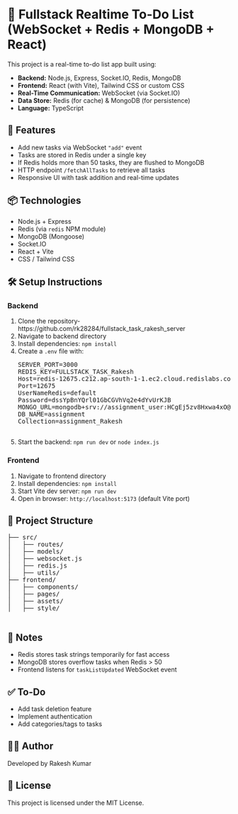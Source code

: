 

<body>
  <h1>📝 Fullstack Realtime To-Do List (WebSocket + Redis + MongoDB + React)</h1>

  <p>This project is a real-time to-do list app built using:</p>
  <ul>
    <li><strong>Backend:</strong> Node.js, Express, Socket.IO, Redis, MongoDB</li>
    <li><strong>Frontend:</strong> React (with Vite), Tailwind CSS or custom CSS</li>
    <li><strong>Real-Time Communication:</strong> WebSocket (via Socket.IO)</li>
    <li><strong>Data Store:</strong> Redis (for cache) & MongoDB (for persistence)</li>
    <li><strong>Language:</strong> TypeScript</li>
  </ul>

  <h2>🚀 Features</h2>
  <ul>
    <li>Add new tasks via WebSocket <code>"add"</code> event</li>
    <li>Tasks are stored in Redis under a single key</li>
    <li>If Redis holds more than 50 tasks, they are flushed to MongoDB</li>
    <li>HTTP endpoint <code>/fetchAllTasks</code> to retrieve all tasks</li>
    <li>Responsive UI with task addition and real-time updates</li>
  </ul>

  <h2>📦 Technologies</h2>
  <ul>
    <li>Node.js + Express</li>
    <li>Redis (via <code>redis</code> NPM module)</li>
    <li>MongoDB (Mongoose)</li>
    <li>Socket.IO</li>
    <li>React + Vite</li>
    <li>CSS / Tailwind CSS</li>
  </ul>

  <h2>🛠️ Setup Instructions</h2>

  <h3>Backend</h3>
  <ol>
    <li>Clone the repository-https://github.com/rk28284/fullstack_task_rakesh_server</li>
    <li>Navigate to backend directory</li>
    <li>Install dependencies: <code>npm install</code></li>
    <li>Create a <code>.env</code> file with:
      <pre>
SERVER_PORT=3000
REDIS_KEY=FULLSTACK_TASK_Rakesh
Host=redis-12675.c212.ap-south-1-1.ec2.cloud.redislabs.com
Port=12675
UserNameRedis=default
Password=dssYpBnYQrl01GbCGVhVq2e4dYvUrKJB
MONGO_URL=mongodb+srv://assignment_user:HCgEj5zv8Hxwa4xO@testcluster.6f94f5o.mongodb.net/
DB_NAME=assignment
Collection=assignment_Rakesh
      </pre>
    </li>
    <li>Start the backend: <code>npm run dev</code> or <code>node index.js</code></li>
  </ol>

  <h3>Frontend</h3>
  <ol>
    <li>Navigate to frontend directory</li>
    <li>Install dependencies: <code>npm install</code></li>
    <li>Start Vite dev server: <code>npm run dev</code></li>
    <li>Open in browser: <code>http://localhost:5173</code> (default Vite port)</li>
  </ol>

  <h2>📁 Project Structure</h2>
  <pre>
├── src/
│   ├── routes/
│   ├── models/
│   ├── websocket.js
│   ├── redis.js
│   ├── utils/
├── frontend/
│   ├── components/
│   ├── pages/
│   ├── assets/
│   ├── style/
  </pre>

  <h2>📌 Notes</h2>
  <ul>
    <li>Redis stores task strings temporarily for fast access</li>
    <li>MongoDB stores overflow tasks when Redis > 50</li>
    <li>Frontend listens for <code>taskListUpdated</code> WebSocket event</li>
  </ul>

  <h2>✅ To-Do</h2>
  <ul>
    <li>Add task deletion feature</li>
    <li>Implement authentication</li>
    <li>Add categories/tags to tasks</li>
  </ul>

  <h2>👨‍💻 Author</h2>
  <p>Developed by Rakesh Kumar</p>

  <h2>📃 License</h2>
  <p>This project is licensed under the MIT License.</p>
</body>
</html>
